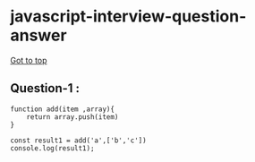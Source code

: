 # javascript-interview-question-answer

[Got to top](#let-start-javascript-interview-question-answer)

## Question-1 : 
```Js
function add(item ,array){
    return array.push(item)
}

const result1 = add('a',['b','c'])
console.log(result1);
```